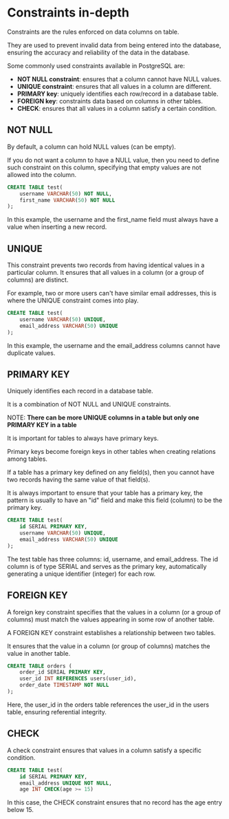 # Constraints in-depth

Constraints are the rules enforced on data columns on table.

They are used to prevent invalid data from being entered into the database, ensuring the accuracy and reliability of 
the data in the database.

Some commonly used constraints available in PostgreSQL are:
- **NOT NULL constraint**: ensures that a column cannot have NULL values.
- **UNIQUE constraint**: ensures that all values in a column are different.
- **PRIMARY key**: uniquely identifies each row/record in a database table.
- **FOREIGN key**: constraints data based on columns in other tables.
- **CHECK**: ensures that all values in a column satisfy a certain condition.


## NOT NULL
By default, a column can hold NULL values (can be empty).

If you do not want a column to have a NULL value, then you need to define such constraint on this column, specifying that 
empty values are not allowed into the column.

```sql
CREATE TABLE test(
    username VARCHAR(50) NOT NULL,
    first_name VARCHAR(50) NOT NULL
);
```
In this example, the username and the first_name field must always have a value when inserting a new record.

## UNIQUE
This constraint prevents two records from having identical values in a particular column. It ensures that all values in a 
column (or a group of columns) are distinct.

For example, two or more users can't have similar email addresses, this is where the UNIQUE constraint comes into play.

```sql
CREATE TABLE test(
    username VARCHAR(50) UNIQUE,
    email_address VARCHAR(50) UNIQUE
);
```
In this example, the username and the email_address columns cannot have duplicate values.

## PRIMARY KEY
Uniquely identifies each record in a database table.

It is a combination of NOT NULL and UNIQUE constraints.

NOTE: **There can be more UNIQUE columns in a table but only one PRIMARY KEY in a table**

It is important for tables to always have primary keys.

Primary keys become foreign keys in other tables when creating relations among tables.

If a table has a primary key defined on any field(s), then you cannot have two records having the same value of that field(s).

It is always important to ensure that your table has a primary key, the pattern is usually to have an "id" field and make 
this field (column) to be the primary key.

```sql
CREATE TABLE test(
    id SERIAL PRIMARY KEY,
    username VARCHAR(50) UNIQUE,
    email_address VARCHAR(50) UNIQUE
);
```
The test table has three columns: id, username, and email_address. The id column is of type SERIAL and serves as the primary key, 
automatically generating a unique identifier (integer) for each row.

## FOREIGN KEY
A foreign key constraint specifies that the values in a column (or a group of columns) must match the values appearing in some row of another table.

A FOREIGN KEY constraint establishes a relationship between two tables.

It ensures that the value in a column (or group of columns) matches the value in another table.

```sql
CREATE TABLE orders (
    order_id SERIAL PRIMARY KEY,
    user_id INT REFERENCES users(user_id),
    order_date TIMESTAMP NOT NULL
);
```

Here, the user_id in the orders table references the user_id in the users table, ensuring referential integrity.

## CHECK
A check constraint ensures that values in a column satisfy a specific condition.

```sql
CREATE TABLE test(
    id SERIAL PRIMARY KEY,
    email_address UNIQUE NOT NULL,
    age INT CHECK(age >= 15)
```
In this case, the CHECK constraint ensures that no record has the age entry below 15.